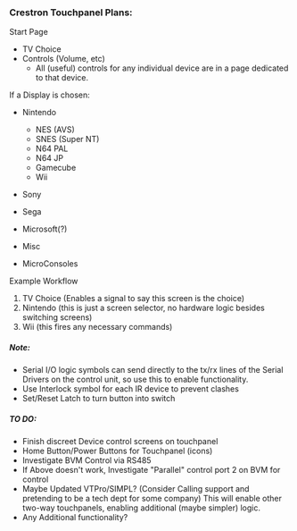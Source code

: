 ### Crestron Touchpanel Plans:


Start Page

* TV Choice
* Controls (Volume, etc)
	- All (useful) controls for any individual device are in a page dedicated to that device.
	
If a Display is chosen:

* Nintendo
	* NES (AVS)
	* SNES (Super NT)
	* N64 PAL
	* N64 JP
	* Gamecube
	* Wii

* Sony
* Sega
* Microsoft(?)
* Misc
* MicroConsoles
		

Example Workflow

1. TV Choice	(Enables a signal to say this screen is the choice)
2. Nintendo 	(this is just a screen selector, no hardware logic besides switching screens)
3. Wii 			(this fires any necessary commands)

		
##### Note:

* Serial I/O logic symbols can send directly to the tx/rx lines of the Serial Drivers on the control unit, so use this to enable functionality.
* Use Interlock symbol for each IR device to prevent clashes
* Set/Reset Latch to turn button into switch

##### TO DO:

* Finish discreet Device control screens on touchpanel
* Home Button/Power Buttons for Touchpanel (icons)
* Investigate BVM Control via RS485
* If Above doesn't work, Investigate "Parallel" control port 2 on BVM for control
* Maybe Updated VTPro/SIMPL? (Consider Calling support and pretending to be a tech dept for some company) This will enable other two-way touchpanels, enabling additional (maybe simpler) logic.
* Any Additional functionality?
